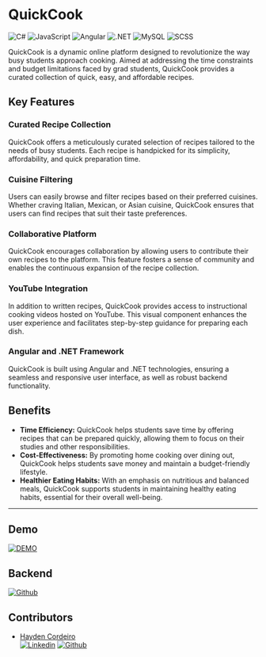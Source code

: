 
# QuickCook
![C#](https://img.shields.io/badge/C%23-239120?style=for-the-badge&logo=csharp&logoColor=white)
![JavaScript](https://img.shields.io/badge/JavaScript-F7DF1E?style=for-the-badge&logo=javascript&logoColor=black)
![Angular](https://img.shields.io/badge/Angular-DD0031?style=for-the-badge&logo=angular&logoColor=white)
![.NET](https://img.shields.io/badge/.NET-512BD4?style=for-the-badge&logo=.net&logoColor=white)
![MySQL](https://img.shields.io/badge/MySQL-4479A1?style=for-the-badge&logo=mysql&logoColor=white)
![SCSS](https://img.shields.io/badge/SCSS-CC6699?style=for-the-badge&logo=sass&logoColor=white)

QuickCook is a dynamic online platform designed to revolutionize the way busy students approach cooking. Aimed at addressing the time constraints and budget limitations faced by grad students, QuickCook provides a curated collection of quick, easy, and affordable recipes.

## Key Features

### Curated Recipe Collection
QuickCook offers a meticulously curated selection of recipes tailored to the needs of busy students. Each recipe is handpicked for its simplicity, affordability, and quick preparation time.

### Cuisine Filtering
Users can easily browse and filter recipes based on their preferred cuisines. Whether craving Italian, Mexican, or Asian cuisine, QuickCook ensures that users can find recipes that suit their taste preferences.

### Collaborative Platform
QuickCook encourages collaboration by allowing users to contribute their own recipes to the platform. This feature fosters a sense of community and enables the continuous expansion of the recipe collection.

### YouTube Integration
In addition to written recipes, QuickCook provides access to instructional cooking videos hosted on YouTube. This visual component enhances the user experience and facilitates step-by-step guidance for preparing each dish.

### Angular and .NET Framework
QuickCook is built using Angular and .NET technologies, ensuring a seamless and responsive user interface, as well as robust backend functionality.

## Benefits

- **Time Efficiency:** QuickCook helps students save time by offering recipes that can be prepared quickly, allowing them to focus on their studies and other responsibilities.
- **Cost-Effectiveness:** By promoting home cooking over dining out, QuickCook helps students save money and maintain a budget-friendly lifestyle.
- **Healthier Eating Habits:** With an emphasis on nutritious and balanced meals, QuickCook supports students in maintaining healthy eating habits, essential for their overall well-being.

---

## Demo
[![DEMO](https://img.youtube.com/vi/r_R-d4lYf-A/0.jpg)](https://www.youtube.com/watch?v=r_R-d4lYf-A)

## Backend
[![Github](https://img.shields.io/badge/GitHub-100000?style=for-the-badge&logo=github&logoColor=white)](https://github.com/haydencordeiro/QuickCookBackend.NET)  


## Contributors <a id="contributors"></a>
  - [Hayden Cordeiro](https://hayden.co.in/)<br>
  [![Linkedin](https://img.shields.io/badge/LinkedIn-0077B5?style=for-the-badge&logo=linkedin&logoColor=white)](https://www.linkedin.com/in/haydencordeiro/)
  [![Github](https://img.shields.io/badge/GitHub-100000?style=for-the-badge&logo=github&logoColor=white)](https://github.com/haydencordeiro)
